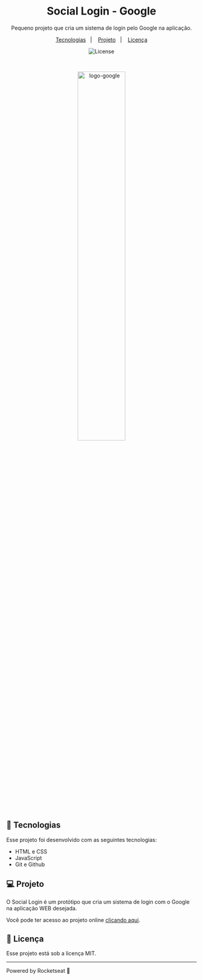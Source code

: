 <h1 align="center"> Social Login - Google </h1>

<p align="center">
Pequeno projeto que cria um sistema de login pelo Google na aplicação.
</p>

<p align="center">
  <a href="#-tecnologias">Tecnologias</a>&nbsp;&nbsp;&nbsp;|&nbsp;&nbsp;&nbsp;
  <a href="#-projeto">Projeto</a>&nbsp;&nbsp;&nbsp;|&nbsp;&nbsp;&nbsp;
  <!--<a href="#-layout">Layout</a>&nbsp;&nbsp;&nbsp;|&nbsp;&nbsp;&nbsp;-->
  <a href="#memo-licença">Licença</a>
</p>

<p align="center">
  <img alt="License" src="https://img.shields.io/static/v1?label=license&message=MIT&color=49AA26&labelColor=000000">
</p>

<br>

<p align="center">
  <img alt="logo-google" src="https://www.google.com/images/branding/googlelogo/1x/googlelogo_light_color_272x92dp.png" width="50%">
</p>

## 🚀 Tecnologias

Esse projeto foi desenvolvido com as seguintes tecnologias:

- HTML e CSS
- JavaScript
- Git e Github


## 💻 Projeto

O Social Login é um protótipo que cria um sistema de login com o Google na aplicação WEB desejada.

Você pode ter acesso ao projeto online [clicando aqui](https://toddynan.github.io/).

## :memo: Licença

Esse projeto está sob a licença MIT.

---

Powered by Rocketseat :wave: